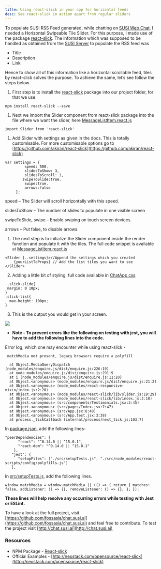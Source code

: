 ```yaml
---
title: Using react-slick in your app for horizontal feeds
desc: See react-slick in action apart from regular sliders
---
```


To populate SUSI RSS Feed generated, while chatting on [SUSI Web Chat](http://chat.susi.ai), I needed a Horizontal Swipeable Tile Slider. For this purpose, I made use of the package [react-slick](https://github.com/akiran/react-slick). The information which was supposed to be handled as obtained from the [SUSI Server](http://api.susi.ai) to populate the RSS feed was

*   Title
*   Description
*   Link

Hence to show all of this information like a horizontal scrollable feed, tiles by react-slick solves the purpose. To achieve the same, let’s see follow the steps below.

1.  First step is to install the [react-slick](https://github.com/akiran/react-slick) package into our project folder, for that we use
```
npm install react-slick --save
```
1.  Next we import the Slider component from react-slick package into the file where we want the slider, here [MessageListItem.react.js](https://github.com/fossasia/chat.susi.ai/blob/master/src/components/ChatApp/MessageListItem.react.js)
```
import Slider from 'react-slick'
```
1.  Add Slider with settings as given in the docs. This is totally customisable. For more customisable options go to [https://github.com/akiran/react-slick](https://github.com/akiran/react-slick)
```
var settings = {
         speed: 500,
         slidesToShow: 3,
         slidesToScroll: 1,
        swipeToSlide:true,
         swipe:true,
         arrows:false
     };
```

speed – The Slider will scroll horizontally with this speed.

slidesToShow – The number of slides to populate in one visible screen

swipeToSlide, swipe – Enable swiping on touch screen devices.

arrows – Put false, to disable arrows

1.  The next step is to initialize the Slider component inside the render function and populate it with the tiles. The full code snippet is available at [MessageListItem.react.js](https://github.com/fossasia/chat.susi.ai/blob/master/src/components/ChatApp/MessageListItem.react.js)

```
<Slider {..settings}>//Append the settings which you created
    {yourListToProps} // Add the list tiles you want to see
</Slider>
```
2.  Adding a little bit of styling, full code available in [ChatApp.css](https://github.com/fossasia/chat.susi.ai/blob/master/src/components/ChatApp/ChatApp.css)
```
 .slick-slide{
 margin: 0 10px;
}
.slick-list{
  max-height: 100px;
}
```

3.  This is the output you would get in your screen.

![](http://blog.fossasia.org/wp-content/uploads/2017/07/Screenshot-from-2017-07-08-13.22.04.png)

*   **Note - To prevent errors like the following on testing with jest, you will have to add the following lines into the code.**

Error log, which one may encounter while using react-slick -
```
 matchMedia not present, legacy browsers require a polyfill

  at Object.MediaQueryDispatch (node_modules/enquire.js/dist/enquire.js:226:19)
  at node_modules/enquire.js/dist/enquire.js:291:9
  at i (node_modules/enquire.js/dist/enquire.js:11:20)
  at Object.<anonymous> (node_modules/enquire.js/dist/enquire.js:21:2)
  at Object.<anonymous> (node_modules/react-responsive-mixin/index.js:2:28)
  at Object.<anonymous> (node_modules/react-slick/lib/slider.js:19:29)
  at Object.<anonymous> (node_modules/react-slick/lib/index.js:3:18)
  at Object.<anonymous> (src/components/Testimonials.jsx:3:45)
  at Object.<anonymous> (src/pages/Index.jsx:7:47)
  at Object.<anonymous> (src/App.jsx:8:40)
  at Object.<anonymous> (src/App.test.jsx:3:38)
  at process._tickCallback (internal/process/next_tick.js:103:7)
```
In [package.json](https://github.com/fossasia/chat.susi.ai/blob/master/package.json), add the following lines-
```
"peerDependencies": {
      "react": "^0.14.0 || ^15.0.1",
      "react-dom": "^0.14.0 || ^15.0.1"
    },
   "jest": {
      "setupFiles": ["./src/setupTests.js", "./src/node_modules/react-scripts/config/polyfills.js"]
   },
```
In [src/setupTests.js](https://github.com/fossasia/chat.susi.ai/blob/master/src/setupTests.js), add the following lines.


```
window.matchMedia = window.matchMedia || (() => { return { matches: false, addListener: () => {}, removeListener: () => {}, }; });
```

**These lines will help resolve any occurring errors while testing with Jest or ESLint.**

To have a look at the full project, visit [https://github.com/fossasia/chat.susi.ai](https://github.com/fossasia/chat.susi.ai) and feel free to contribute. To test the project visit [http://chat.susi.ai](http://chat.susi.ai)

### Resources

*   NPM Package - [React-slick](https://github.com/akiran/react-slick)
*   Official Examples - [http://neostack.com/opensource/react-slick](http://neostack.com/opensource/react-slick)